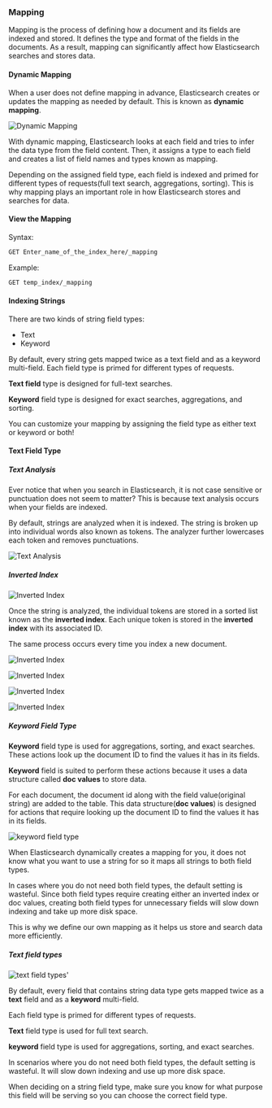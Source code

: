 ### Mapping

Mapping is the process of defining how a document and its fields are indexed and stored. It defines the type and format of the fields in the documents. As a result, mapping can significantly affect how Elasticsearch searches and stores data.

#### Dynamic Mapping

When a user does not define mapping in advance, Elasticsearch creates or updates the mapping as needed by default. This is known as **dynamic mapping**.

![Dynamic Mapping](images/dynamic-mapping.png)

With dynamic mapping, Elasticsearch looks at each field and tries to infer the data type from the field content. Then, it assigns a type to each field and creates a list of field names and types known as mapping.

Depending on the assigned field type, each field is indexed and primed for different types of requests(full text search, aggregations, sorting). This is why mapping plays an important role in how Elasticsearch stores and searches for data.

#### View the Mapping

Syntax:
```markdown
GET Enter_name_of_the_index_here/_mapping
```
Example:
```markdown
GET temp_index/_mapping
```
#### Indexing Strings

There are two kinds of string field types:

- Text
- Keyword

By default, every string gets mapped twice as a text field and as a keyword multi-field. Each field type is primed for different types of requests.

**Text field** type is designed for full-text searches.

**Keyword** field type is designed for exact searches, aggregations, and sorting.

You can customize your mapping by assigning the field type as either text or keyword or both!

#### Text Field Type

##### Text Analysis

Ever notice that when you search in Elasticsearch, it is not case sensitive or punctuation does not seem to matter? This is because text analysis occurs when your fields are indexed.

By default, strings are analyzed when it is indexed. The string is broken up into individual words also known as tokens. The analyzer further lowercases each token and removes punctuations.

![Text Analysis](images/text-analysis.png)

##### Inverted Index

![Inverted Index](images/inverted-index.png)

Once the string is analyzed, the individual tokens are stored in a sorted list known as the **inverted index**. Each unique token is stored in the **inverted index** with its associated ID.

The same process occurs every time you index a new document.

![Inverted Index](images/inverted-index2.png)

![Inverted Index](images/inverted-index3.png)

![Inverted Index](images/inverted-index4.png)

![Inverted Index](images/inverted-index5.png)

##### Keyword Field Type

**Keyword** field type is used for aggregations, sorting, and exact searches. These actions look up the document ID to find the values it has in its fields.

**Keyword** field is suited to perform these actions because it uses a data structure called **doc values** to store data.

For each document, the document id along with the field value(original string) are added to the table. This data structure(**doc values**) is designed for actions that require looking up the document ID to find the values it has in its fields.

![keyword field type](images/keyword-field-type.png)

When Elasticsearch dynamically creates a mapping for you, it does not know what you want to use a string for so it maps all strings to both field types.

In cases where you do not need both field types, the default setting is wasteful. Since both field types require creating either an inverted index or doc values, creating both field types for unnecessary fields will slow down indexing and take up more disk space.

This is why we define our own mapping as it helps us store and search data more efficiently.

##### Text field types

![text field types](images/text-field-types.jpeg)'

By default, every field that contains string data type gets mapped twice as a **text** field and as a **keyword** multi-field.

Each field type is primed for different types of requests.

**Text** field type is used for full text search.

**keyword** field type is used for aggregations, sorting, and exact searches.

In scenarios where you do not need both field types, the default setting is wasteful. It will slow down indexing and use up more disk space.

When deciding on a string field type, make sure you know for what purpose this field will be serving so you can choose the correct field type.


